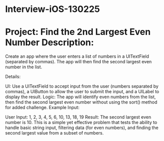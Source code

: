 # Interview-iOS-130225

# Project: Find the 2nd Largest Even Number Description:

Create an app where the user enters a list of numbers in a UITextField (separated by commas). The app will then find the second largest even number in the list.

Details:

UI: Use a UITextField to accept input from the user (numbers separated by commas), a UIButton to allow the user to submit the input, and a UILabel to display the result. Logic: The app will identify even numbers from the list, then find the second largest even number without using the sort() method for added challenge. Example Input:

User Input: 1, 2, 3, 4, 5, 6, 10, 13, 18, 19 Result: The second largest even number is 10. This is a simple yet effective problem that tests the ability to handle basic string input, filtering data (for even numbers), and finding the second largest value from a subset of numbers.
